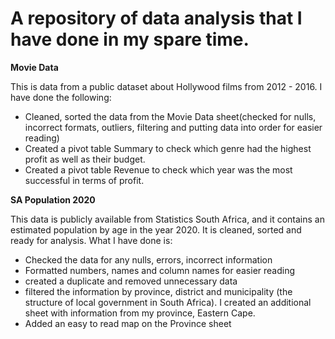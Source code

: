 # A repository of data analysis that I have done in my spare time. 


**Movie Data**

This is data from a public dataset about Hollywood films from 2012 - 2016. I have done the following:

- Cleaned, sorted the data from the Movie Data sheet(checked for nulls, incorrect formats, outliers, filtering and putting data into order for easier reading)
- Created a pivot table Summary to check which genre had the highest profit as well as their budget.
- Created a pivot table Revenue to check which year was the most successful in terms of profit.

**SA Population 2020**

This data is publicly available from Statistics South Africa, and it contains an estimated population by age in the year 2020. It is cleaned, sorted and ready for analysis. What I have done is:

- Checked the data for any nulls, errors, incorrect information
- Formatted numbers, names and column names for easier reading
- created a duplicate and removed unnecessary data
- filtered the information by province, district and municipality (the structure of local government in South Africa). I created an additional sheet with information from my province, Eastern Cape.
- Added an easy to read map on the Province sheet
